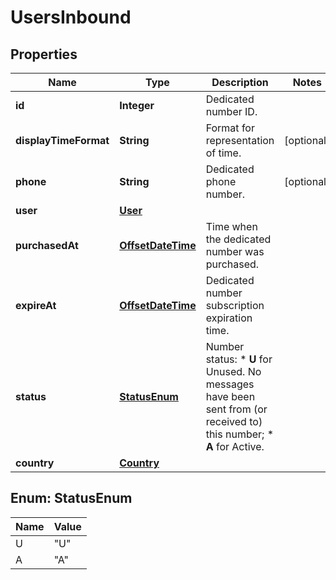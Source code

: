 
# UsersInbound

## Properties
Name | Type | Description | Notes
------------ | ------------- | ------------- | -------------
**id** | **Integer** | Dedicated number ID. | 
**displayTimeFormat** | **String** | Format for representation of time. |  [optional]
**phone** | **String** | Dedicated phone number. |  [optional]
**user** | [**User**](User.md) |  | 
**purchasedAt** | [**OffsetDateTime**](OffsetDateTime.md) | Time when the dedicated number was purchased. | 
**expireAt** | [**OffsetDateTime**](OffsetDateTime.md) | Dedicated number subscription expiration time. | 
**status** | [**StatusEnum**](#StatusEnum) | Number status: *   **U** for Unused. No messages have been sent from (or received to) this number; *   **A** for Active.  | 
**country** | [**Country**](Country.md) |  | 


<a name="StatusEnum"></a>
## Enum: StatusEnum
Name | Value
---- | -----
U | &quot;U&quot;
A | &quot;A&quot;



